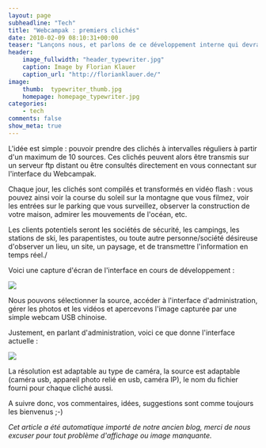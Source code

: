 ```yaml
---
layout: page
subheadline: "Tech"
title: "Webcampak : premiers clichés"
date: 2010-02-09 08:10:31+00:00
teaser: "Lançons nous, et parlons de ce développement interne qui devrait  prochainement être externalisé et proposé sur notre boutique en ligne :  je veux parler de _Webcampak_, un serveur de clichés, capable de  gérer directement un appareil photo, une caméra USB, ou une caméra IP !"
header:
    image_fullwidth: "header_typewriter.jpg"
    caption: Image by Florian Klauer
    caption_url: "http://florianklauer.de/"
image:
    thumb:  typewriter_thumb.jpg
    homepage: homepage_typewriter.jpg
categories:
    - tech
comments: false
show_meta: true
---
```

L'idée est simple : pouvoir prendre des clichés à intervalles  réguliers à partir d'un maximum de 10 sources. Ces clichés peuvent alors  être transmis sur un serveur ftp distant ou être consultés directement  en vous connectant sur l'interface du Webcampak.

Chaque jour, les clichés sont compilés et transformés en vidéo flash :  vous pouvez ainsi voir la course du soleil sur la montagne que vous  filmez, voir les entrées sur le parking que vous surveillez, observer la  construction de votre maison, admirer les mouvements de l'océan, etc.

Les clients potentiels seront les sociétés de sécurité, les campings,  les stations de ski, les parapentistes, ou toute autre personne/société  désireuse d'observer un lieu, un site, un paysage, et de transmettre  l'information en temps réel./

Voici une capture d'écran de l'interface en cours de développement :

[![](http://infracom-france.com/blog2/wp-content/uploads/2010/02/webcampak21.jpg)](http://infracom-france.com/blog2/wp-content/uploads/2010/02/webcampak21.jpg)

Nous pouvons sélectionner la source, accéder à l'interface  d'administration, gérer les photos et les vidéos et apercevons l'image  capturée par une simple webcam USB chinoise.

Justement, en parlant d'administration, voici ce que donne  l'interface actuelle :

[![](http://infracom-france.com/blog2/wp-content/uploads/2010/02/webcampack1.jpg)](http://infracom-france.com/blog2/wp-content/uploads/2010/02/webcampack1.jpg)

La résolution est adaptable au type de caméra, la source est  adaptable (caméra usb, appareil photo relié en usb, caméra IP), le nom  du fichier fourni pour chaque cliché aussi.

A suivre donc, vos commentaires, idées, suggestions sont comme  toujours les bienvenus ;-)

_Cet article a été automatique importé de notre ancien blog, merci de nous excuser pour tout problème d'affichage ou image manquante._
